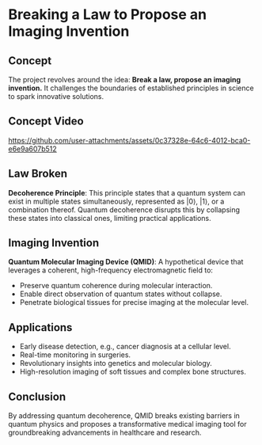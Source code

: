 # Breaking a Law to Propose an Imaging Invention

## Concept
The project revolves around the idea: **Break a law, propose an imaging invention.** It challenges the boundaries of established principles in science to spark innovative solutions.

## Concept Video

https://github.com/user-attachments/assets/0c37328e-64c6-4012-bca0-e6e9a607b512

## Law Broken
**Decoherence Principle**: This principle states that a quantum system can exist in multiple states simultaneously, represented as |0⟩, |1⟩, or a combination thereof. Quantum decoherence disrupts this by collapsing these states into classical ones, limiting practical applications.

## Imaging Invention
**Quantum Molecular Imaging Device (QMID)**: A hypothetical device that leverages a coherent, high-frequency electromagnetic field to:
- Preserve quantum coherence during molecular interaction.
- Enable direct observation of quantum states without collapse.
- Penetrate biological tissues for precise imaging at the molecular level.

## Applications
- Early disease detection, e.g., cancer diagnosis at a cellular level.
- Real-time monitoring in surgeries.
- Revolutionary insights into genetics and molecular biology.
- High-resolution imaging of soft tissues and complex bone structures.

## Conclusion
By addressing quantum decoherence, QMID breaks existing barriers in quantum physics and proposes a transformative medical imaging tool for groundbreaking advancements in healthcare and research.

